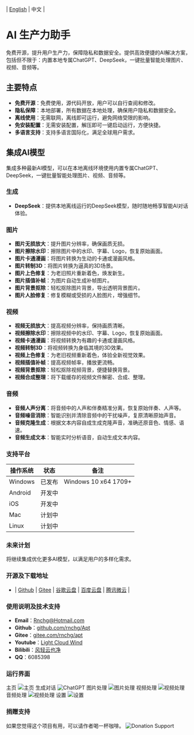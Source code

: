 | [English](README.en-US.md) | 中文 |

# AI 生产力助手
免费开源，提升用户生产力，保障隐私和数据安全。提供高效便捷的AI解决方案，包括但不限于：内置本地专属ChatGPT、DeepSeek，一键批量智能处理图片、视频、音频等。

## 主要特点
- **免费开源**：免费使用，源代码开放，用户可以自行查阅和修改。
- **隐私保障**：本地部署，所有数据在本地处理，确保用户隐私和数据安全。
- **离线使用**：无需联网，离线即可运行，避免网络受限的影响。
- **免安装配置**：无需安装配置，解压即可一键启动运行，方便快捷。
- **多语言支持**：支持多语言国际化，满足全球用户需求。

## 集成AI模型
集成多种最新AI模型，可以在本地离线环境使用内置专属ChatGPT、DeepSeek，一键批量智能处理图片、视频、音频等。

### 生成
- **DeepSeek**：提供本地离线运行的DeepSeek模型，随时随地畅享智能AI对话体验。

### 图片
- **图片无损放大**：提升图片分辨率，确保画质无损。
- **图片擦除水印**：擦除图片中的水印、字幕、Logo，恢复原始画面。
- **图片卡通漫画**：将图片转换为生动的卡通或漫画风格。
- **图片转制3D**：将图片转换为逼真的3D场景。
- **图片上色修复**：为老旧照片重新着色，焕发新生。
- **图片插值补帧**：为图片自动生成补帧图片。
- **图片背景抠除**：轻松抠除图片背景，导出透明背景图片。
- **图片人脸修复**：修复模糊或受损的人脸图片，增强细节。

### 视频
- **视频无损放大**：提高视频分辨率，保持画质清晰。
- **视频擦除水印**：擦除视频中的水印、字幕、Logo，恢复原始画面。
- **视频卡通漫画**：将视频转换为有趣的卡通或漫画风格。
- **视频转制3D**：将视频转换为身临其境的3D效果。
- **视频上色修复**：为老旧视频重新着色，体验全新视觉效果。
- **视频插值补帧**：提高视频帧率，播放更流畅。
- **视频背景抠除**：轻松抠除视频背景，便捷替换背景。
- **视频合成整理**：将下载缓存的视频文件解密、合成、整理。

### 音频
- **音频人声分离**：将音频中的人声和伴奏精准分离，恢复原始伴奏、人声等。
- **音频噪音消除**：智能识别并清除音频中的干扰噪声，复原清晰原始声音。
- **音频克隆生成**：根据文本内容自成生成克隆声音，准确还原音色、情感、语速。
- **音频生成文本**：智能实时分析语音，自动生成文本内容。

### 支持平台
|操作系统|状态|备注|
|---|---|---|
|Windows|已发布|Windows 10 x64 1709+|
|Android|开发中||
|iOS|开发中||
|Mac|计划中||
|Linux|计划中||

### 未来计划
将继续集成优化更多AI模型，以满足用户的多样化需求。

### 开源及下载地址
- | [Github](https://github.com/rnchg/Apt/releases/latest) | [Gitee](https://gitee.com/rnchg/apt/releases/latest) | [谷歌云盘](https://drive.google.com/drive/folders/1WgallXe2G0jo0fKyFYWFnWJLuksqSqWb) | [百度云盘](https://pan.baidu.com/s/1k-IBphtLJuXQBSbp2b2Bew?pwd=1234) | [腾讯微云](https://share.weiyun.com/iyKCgmZL) |

### 使用说明及技术支持
- **Email**：[Rnchg@Hotmail.com](mailto:Rnchg@Hotmail.com)
- **Github**：[github.com/rnchg/Apt](https://github.com/rnchg/Apt)
- **Gitee**：[gitee.com/rnchg/apt](https://gitee.com/rnchg/apt)
- **Youtube**：[Light Cloud Wind](https://www.youtube.com/channel/UCHKH3bLpd8giPyr6x5sKGfw)
- **Bilibili**：[风轻云也净](https://space.bilibili.com/478375442)
- **QQ**：6085398

### 运行界面
主页
![主页](.assets/zh-CN/dashboard.png)
生成对话
![ChatGPT](.assets/zh-CN/gen_chat.png)
图片处理
![图片处理](.assets/zh-CN/image_auto_wipe.png)
视频处理
![视频处理](.assets/zh-CN/video_cartoon_comic.png)
音频处理
![视频处理](.assets/zh-CN/audio_vocal_split.png)
设置
![设置](.assets/zh-CN/settings.png)

### 捐赠支持
如果您觉得这个项目有用，可以请作者喝一杯咖啡。
![Donation Support](.assets/donate.png)